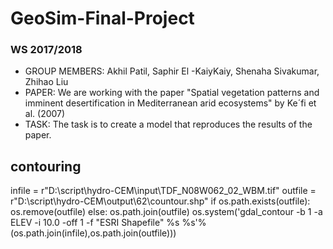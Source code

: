 # GeoSim-Final-Project
### WS 2017/2018

* GROUP MEMBERS: Akhil Patil, Saphir El -KaiyKaiy, Shenaha Sivakumar, Zhihao Liu
* PAPER: We are working with the paper "Spatial vegetation patterns and imminent desertification in Mediterranean arid ecosystems" by Ke´fi et al. (2007)
* TASK: The task is to create a model that reproduces the results of the paper.

## contouring
infile = r"D:\script\hydro-CEM\input\TDF_N08W062_02_WBM.tif"
outfile = r"D:\script\hydro-CEM\output\62\countour.shp"
if os.path.exists(outfile):
    os.remove(outfile)
else:
     os.path.join(outfile)
     os.system('gdal_contour -b 1 -a ELEV -i 10.0 -off 1 -f "ESRI Shapefile" %s %s'%(os.path.join(infile),os.path.join(outfile)))
